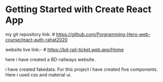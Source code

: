 # Getting Started with Create React App

my git repository link: # https://github.com/Porgramming-Hero-web-course/react-auth-rahat2020

website live link:- # https://bd-rail-ticket.web.app/Home


here i have created a BD-railways website.

i have created fakedata. For this project i have created five components. Here i used css and material ui.